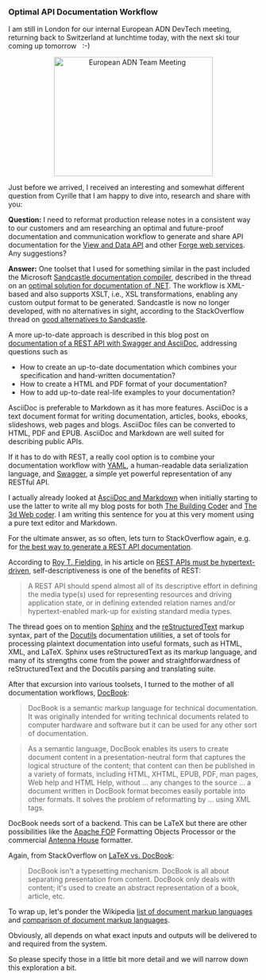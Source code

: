 <head>
<title>The 3D Web Coder</title>
<meta http-equiv="Content-Type" content="text/html; charset=utf-8"/>
<link rel="stylesheet" type="text/css" href="3dwc.css"/>
<script src="run_prettify.js" type="text/javascript"></script>
<!--
<script src="https://google-code-prettify.googlecode.com/svn/loader/run_prettify.js" type="text/javascript"></script>
-->
</head>

<!---

Optimal API Documentation Workflow #3dwebcoder #revitapi #3dweb @adskForge #markdown #asciidoc #DocBook #adsk

I am still in London for our internal European ADN DevTech meeting, returning back to Switzerland at lunchtime today, with the next ski tour coming up tomorrow &nbsp; :-) &nbsp;
Just before we arrived, I received an interesting and somewhat different question from Cyrille that I am happy to dive into, research and share with you
&ndash; I need to reformat production release notes in a consistent way to our customers and am researching an optimal and future-proof documentation and communication workflow to generate and share API documentation for the View and Data API and other web services. Any suggestions? ...

-->


### Optimal API Documentation Workflow

I am still in London for our internal European ADN DevTech meeting, returning back to Switzerland at lunchtime today, with the next ski tour coming up tomorrow &nbsp; :-)

<center>
<a data-flickr-embed="true"  href="https://www.flickr.com/photos/jeremytammik/albums/72157663346443223" title="European ADN Team Meeting"><img src="https://farm2.staticflickr.com/1544/25349932560_c97148600b_n.jpg" width="320" height="240" alt="European ADN Team Meeting"></a><script async src="//embedr.flickr.com/assets/client-code.js" charset="utf-8"></script>
</center>

Just before we arrived, I received an interesting and somewhat different question from Cyrille that I am happy to dive into, research and share with you:

**Question:** I need to reformat production release notes in a consistent way to our customers and am researching an optimal and future-proof documentation and communication workflow to generate and share API documentation for
the [View and Data API](https://developer.autodesk.com/api/view-and-data-api) and
other [Forge web services](https://developer.autodesk.com).
Any suggestions?

**Answer:** One toolset that I used for something similar in the past included the Microsoft [Sandcastle documentation compiler](https://sandcastle.codeplex.com), described in the thread on
an [optimal solution for documentation of .NET](https://social.msdn.microsoft.com/Forums/en-US/132104fc-c875-4a75-9862-19d7d53a5e87/optimal-solution-for-documentation).
The workflow is XML-based and also supports XSLT, i.e., XSL transformations, enabling any custom output format to be generated.
Sandcastle is now no longer developed, with no alternatives in sight, according to the StackOverflow thread
on [good alternatives to Sandcastle](http://stackoverflow.com/questions/8866598/good-alternatives-to-sandcastle-to-generate-msdn-style-documentation).

A more up-to-date approach is described in this blog post
on [documentation of a REST API with Swagger and AsciiDoc](http://www.robwin.eu/documentation-of-a-rest-api-with-swagger-and-asciidoc), addressing questions such as

- How to create an up-to-date documentation which combines your specification and hand-written documentation?
- How to create a HTML and PDF format of your documentation?
- How to add up-to-date real-life examples to your documentation?

AsciiDoc is preferable to Markdown as it has more features. AsciiDoc is a text document format for writing documentation, articles, books, ebooks, slideshows, web pages and blogs. AsciiDoc files can be converted to HTML, PDF and EPUB. AsciiDoc and Markdown are well suited for describing public APIs.

If it has to do with REST, a really cool option is to combine your documentation workflow with [YAML](https://en.wikipedia.org/wiki/YAML),
a human-readable data serialization language,
and [Swagger](http://swagger.io), a simple yet powerful representation of any RESTful API.

I actually already looked at [AsciiDoc and Markdown](http://the3dwebcoder.typepad.com/blog/2015/08/hackergarten-chromium-and-markdown.html#4) when
initially starting to use the latter to write all my blog posts for both [The Building Coder](http://thebuildingcoder.typepad.com) and [The 3d Web coder](http://the3dwebcoder.typepad.com). I am writing this sentence for you at this very moment using a pure text editor and Markdown.

For the ultimate answer, as so often, lets turn to StackOverflow again, e.g.
for [the best way to generate a REST API documentation](http://stackoverflow.com/questions/3937052/whats-the-best-way-to-generate-a-rest-apis-documentation).

According to [Roy T. Fielding](http://roy.gbiv.com/untangled/about), in his article on [REST APIs must be hypertext-driven](http://roy.gbiv.com/untangled/2008/rest-apis-must-be-hypertext-driven), self-descriptiveness is one of the benefits of REST:

> A REST API should spend almost all of its descriptive effort in defining the media type(s) used for representing resources and driving application state, or in defining extended relation names and/or hypertext-enabled mark-up for existing standard media types.

The thread goes on to mention [Sphinx](http://www.sphinx-doc.org) and the [reStructuredText](http://docutils.sourceforge.net/rst.html) markup syntax, part of the [Docutils](http://docutils.sourceforge.net/index.html) documentation utilities, a set of tools for processing plaintext documentation into useful formats, such as HTML, XML, and LaTeX.
Sphinx uses reStructuredText as its markup language, and many of its strengths come from the power and straightforwardness of reStructuredText and the Docutils parsing and translating suite.

After that excursion into various toolsets, I turned to the mother of all documentation workflows, [DocBook](https://en.wikipedia.org/wiki/DocBook):

> DocBook is a semantic markup language for technical documentation. It was originally intended for writing technical documents related to computer hardware and software but it can be used for any other sort of documentation.

> As a semantic language, DocBook enables its users to create document content in a presentation-neutral form that captures the logical structure of the content; that content can then be published in a variety of formats, including HTML, XHTML, EPUB, PDF, man pages, Web help and HTML Help, without ... any changes to the source ... a document written in DocBook format becomes easily portable into other formats. It solves the problem of reformatting by ... using XML tags.

DocBook needs sort of a backend.
This can be LaTeX but there are other possibilities like
the [Apache FOP](https://en.wikipedia.org/wiki/Formatting_Objects_Processor) Formatting Objects Processor or
the commercial [Antenna House](https://www.antennahouse.com) formatter.

Again, from StackOverflow
on [LaTeX vs. DocBook](http://stackoverflow.com/questions/796201/latex-vs-docbook):

> DocBook isn't a typesetting mechanism. DocBook is all about separating presentation from content. DocBook only deals with content; it's used to create an abstract representation of a book, article, etc.

To wrap up, let's ponder
the Wikipedia [list of document markup languages](https://en.wikipedia.org/wiki/List_of_document_markup_languages)
and [comparison of document markup languages](https://en.wikipedia.org/wiki/Comparison_of_document_markup_languages).

Obviously, all depends on what exact inputs and outputs will be delivered to and required from the system.

So please specify those in a little bit more detail and we will narrow down this exploration a bit.
